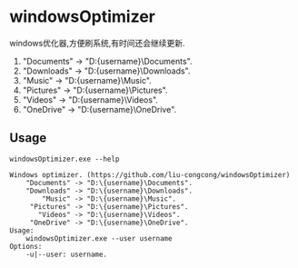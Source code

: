 # windowsOptimizer

windows优化器,方便刷系统,有时间还会继续更新.

1. "Documents" -> "D:\{username}\Documents".
2. "Downloads" -> "D:\{username}\Downloads".
3. "Music" -> "D:\{username}\Music".
4. "Pictures" -> "D:\{username}\Pictures".
5. "Videos" -> "D:\{username}\Videos".
6. "OneDrive" -> "D:\{username}\OneDrive".

## Usage

```shell
windowsOptimizer.exe --help

Windows optimizer. (https://github.com/liu-congcong/windowsOptimizer)
    "Documents" -> "D:\{username}\Documents".
    "Downloads" -> "D:\{username}\Downloads".
        "Music" -> "D:\{username}\Music".
     "Pictures" -> "D:\{username}\Pictures".
       "Videos" -> "D:\{username}\Videos".
     "OneDrive" -> "D:\{username}\OneDrive".
Usage:
    windowsOptimizer.exe --user username
Options:
    -u|--user: username.
```
